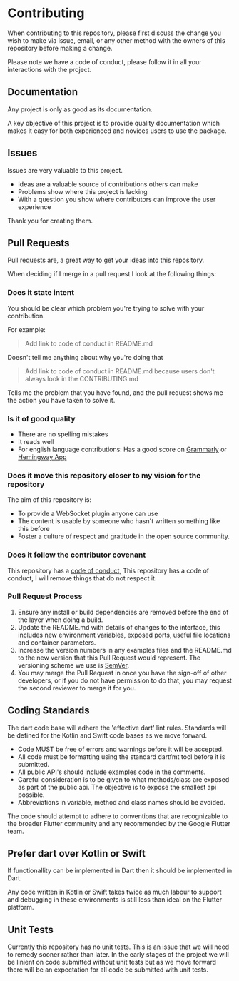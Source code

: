 # Contributing

When contributing to this repository, please first discuss the change you wish to make via issue,
email, or any other method with the owners of this repository before making a change. 

Please note we have a code of conduct, please follow it in all your interactions with the project.

## Documentation
Any project is only as good as its documentation.

A key objective of this project is to provide quality documentation which makes it easy for both experienced and novices users to use the package.

## Issues

Issues are very valuable to this project.

* Ideas are a valuable source of contributions others can make
* Problems show where this project is lacking
* With a question you show where contributors can improve the user experience

Thank you for creating them.

## Pull Requests

Pull requests are, a great way to get your ideas into this repository.

When deciding if I merge in a pull request I look at the following things:

### Does it state intent

You should be clear which problem you're trying to solve with your contribution.

For example:

> Add link to code of conduct in README.md

Doesn't tell me anything about why you're doing that

> Add link to code of conduct in README.md because users don't always look in the CONTRIBUTING.md

Tells me the problem that you have found, and the pull request shows me the action you have taken to solve it.


### Is it of good quality

* There are no spelling mistakes
* It reads well
* For english language contributions: Has a good score on [Grammarly](grammarly.com) or [Hemingway App](http://www.hemingwayapp.com/)

### Does it move this repository closer to my vision for the repository

The aim of this repository is:

* To provide a WebSocket plugin anyone can use
* The content is usable by someone who hasn't written something like this before
* Foster a culture of respect and gratitude in the open source community.

### Does it follow the contributor covenant

This repository has a [code of conduct](CODE_OF_CONDUCT.md), This repository has a code of conduct, I will remove things that do not respect it.

### Pull Request Process

1. Ensure any install or build dependencies are removed before the end of the layer when doing a build.
2. Update the README.md with details of changes to the interface, this includes new environment variables, exposed ports, useful file locations and container parameters.
3. Increase the version numbers in any examples files and the README.md to the new version that this Pull Request would represent. The versioning scheme we use is [SemVer](http://semver.org/).
4. You may merge the Pull Request in once you have the sign-off of other developers, or if you do not have permission to do that, you may request the second reviewer to merge it for you.

## Coding Standards

The dart code base will adhere the 'effective dart' lint rules. Standards will be defined for the Kotlin and Swift code bases as we move forward.

- Code MUST be free of errors and warnings before it will be accepted.
- All code must be formatting using the standard dartfmt tool before it is submitted.
- All public API's should include examples code in the comments.
- Careful consideration is to be given to what methods/class are exposed as part of the public api. The objective is to expose the smallest api possible.
- Abbreviations in variable, method and class names should be avoided.

The code should attempt to adhere to conventions that are recognizable to the broader Flutter community and any recommended by the Google Flutter team.

## Prefer dart over Kotlin or Swift
If functionallity can be implemented in Dart then it should be implemented in Dart.

Any code written in Kotlin or Swift takes twice as much labour to support and debugging in these environments is still less than ideal on the Flutter platform.

## Unit Tests
Currently this repository has no unit tests. This is an issue that we will need to remedy sooner rather than later. In the early stages of the project we will be linient on code submitted without unit tests but as we move forward there will be an expectation for all code be submitted with unit tests.